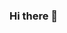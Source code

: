 ### Hi there 👋

<!--
**JeathRahmatUllah/JeathRahmatUllah** is a ✨ _special_ ✨ repository because its `README.md` (this file) appears on your GitHub profile.
<!--

 ###🔭 I’m currently working on Angular
 ###🌱 I’m currently learning NodeJs
 ###👯 I’m looking to collaborate on Meta/Google
 ###🤔 I’m looking for help with ExpressJs
 ###💬 Ask me about JavaScript/TYpeScript
 ###📫 How to reach me: jeathrahmatullah@gmail.com
 ###😄 Pronouns: J I A D

